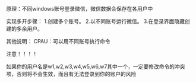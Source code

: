 原理：不同windows账号登录微信，微信数据会保存在各用户中

实现多开步骤：
1.创建多个账号。
2.以不同账号运行微信。
3.在登录界面隐藏创建的多余用户。

其他说明：
CPAU：可以用不同账号执行命令

注意！！！！

如果你的用户名是w1,w2,w3,w4,w5,w6,w7其中一个，一定要修改命令的冲突项，否则将不会生效，而且有无法登录到你的账户的风险
